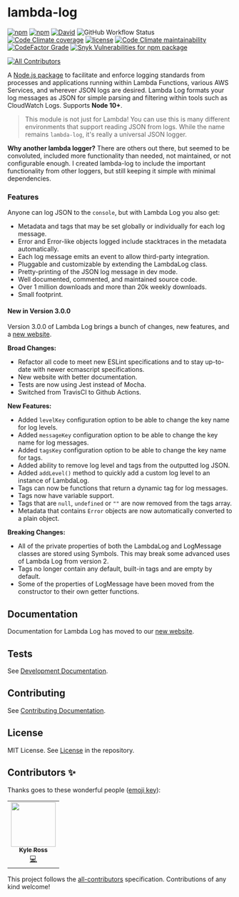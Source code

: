 # lambda-log

[![npm](https://img.shields.io/npm/v/lambda-log.svg?style=for-the-badge)](https://www.npmjs.com/package/lambda-log) [![npm](https://img.shields.io/npm/dt/lambda-log.svg?style=for-the-badge)](https://www.npmjs.com/package/lambda-log) [![David](https://img.shields.io/david/KyleRoss/node-lambda-log.svg?style=for-the-badge)](https://david-dm.org/KyleRoss/node-lambda-log) ![GitHub Workflow Status](https://img.shields.io/github/workflow/status/KyleRoss/node-lambda-log/module?style=for-the-badge) [![Code Climate coverage](https://img.shields.io/codeclimate/coverage/KyleRoss/node-lambda-log?style=for-the-badge)](https://codeclimate.com/github/KyleRoss/node-lambda-log) [![license](https://img.shields.io/github/license/KyleRoss/node-lambda-log.svg?style=for-the-badge)](https://github.com/KyleRoss/node-lambda-log/blob/master/LICENSE) [![Code Climate maintainability](https://img.shields.io/codeclimate/maintainability/KyleRoss/node-lambda-log?style=for-the-badge)](https://codeclimate.com/github/KyleRoss/node-lambda-log) [![CodeFactor Grade](https://img.shields.io/codefactor/grade/github/KyleRoss/node-lambda-log?style=for-the-badge)](https://www.codefactor.io/repository/github/kyleross/node-lambda-log) [![Snyk Vulnerabilities for npm package](https://img.shields.io/snyk/vulnerabilities/npm/lambda-log?style=for-the-badge)](https://snyk.io/advisor/npm-package/lambda-log)
<!-- ALL-CONTRIBUTORS-BADGE:START - Do not remove or modify this section -->
[![All Contributors](https://img.shields.io/badge/all_contributors-1-orange.svg?style=for-the-badge)](#contributors-)
<!-- ALL-CONTRIBUTORS-BADGE:END -->

A [Node.js package](https://www.npmjs.com/package/lambda-log) to facilitate and enforce logging standards from processes and applications running within Lambda Functions, various AWS Services, and wherever JSON logs are desired. Lambda Log formats your log messages as JSON for simple parsing and filtering within tools such as CloudWatch Logs. Supports **Node 10+**.

> This module is not just for Lambda! You can use this is many different environments that support reading JSON from logs. While the name remains `lambda-log`, it's really a universal JSON logger.

**Why another lambda logger?**
There are others out there, but seemed to be convoluted, included more functionality than needed, not maintained, or not configurable enough. I created lambda-log to include the important functionality from other loggers, but still keeping it simple with minimal dependencies.

### Features

Anyone can log JSON to the `console`, but with Lambda Log you also get:

- Metadata and tags that may be set globally or individually for each log message.
- Error and Error-like objects logged include stacktraces in the metadata automatically.
- Each log message emits an event to allow third-party integration.
- Pluggable and customizable by extending the LambdaLog class.
- Pretty-printing of the JSON log message in dev mode.
- Well documented, commented, and maintained source code.
- Over 1 million downloads and more than 20k weekly downloads.
- Small footprint.

#### New in Version 3.0.0

Version 3.0.0 of Lambda Log brings a bunch of changes, new features, and a [new website](https://lambdalog.js.org).

**Broad Changes:**

* Refactor all code to meet new ESLint specifications and to stay up-to-date with newer ecmascript specifications.
* New website with better documentation.
* Tests are now using Jest instead of Mocha.
* Switched from TravisCI to Github Actions.

**New Features:**

- Added `levelKey` configuration option to be able to change the key name for log levels.
- Added `messageKey` configuration option to be able to change the key name for log messages.
- Added `tagsKey` configuration option to be able to change the key name for tags.
- Added ability to remove log level and tags from the outputted log JSON.
- Added `addLevel()` method to quickly add a custom log level to an instance of LambdaLog.
- Tags can now be functions that return a dynamic tag for log messages.
- Tags now have variable support.
- Tags that are `null`, `undefined` or `""` are now removed from the tags array.
- Metadata that contains `Error` objects are now automatically converted to a plain object.

**Breaking Changes:**

- All of the private properties of both the LambdaLog and LogMessage classes are stored using Symbols. This may break some advanced uses of Lambda Log from version 2.
- Tags no longer contain any default, built-in tags and are empty by default.
- Some of the properties of LogMessage have been moved from the constructor to their own getter functions.



## Documentation

Documentation for Lambda Log has moved to our [new website](https://lambdalog.js.org).



## Tests

See [Development Documentation](https://lambdalog.js.org/docs/development).



## Contributing

See [Contributing Documentation](https://lambdalog.js.org/docs/contributing).



## License

MIT License. See [License](https://github.com/KyleRoss/node-lambda-log/blob/master/LICENSE) in the repository.

## Contributors ✨

Thanks goes to these wonderful people ([emoji key](https://allcontributors.org/docs/en/emoji-key)):

<!-- ALL-CONTRIBUTORS-LIST:START - Do not remove or modify this section -->
<!-- prettier-ignore-start -->
<!-- markdownlint-disable -->
<table>
  <tr>
    <td align="center"><a href="http://kyleross.me/"><img src="https://avatars.githubusercontent.com/u/2508347?v=4?s=100" width="100px;" alt=""/><br /><sub><b>Kyle Ross</b></sub></a><br /><a href="https://github.com/KyleRoss/node-lambda-log/commits?author=KyleRoss" title="Code">💻</a></td>
  </tr>
</table>

<!-- markdownlint-restore -->
<!-- prettier-ignore-end -->

<!-- ALL-CONTRIBUTORS-LIST:END -->

This project follows the [all-contributors](https://github.com/all-contributors/all-contributors) specification. Contributions of any kind welcome!
